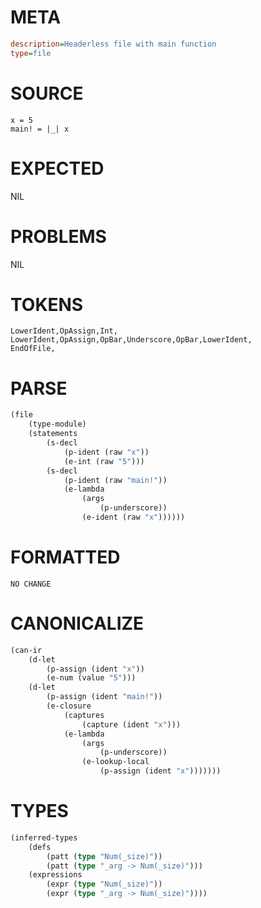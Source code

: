 # META
~~~ini
description=Headerless file with main function
type=file
~~~
# SOURCE
~~~roc
x = 5
main! = |_| x
~~~
# EXPECTED
NIL
# PROBLEMS
NIL
# TOKENS
~~~zig
LowerIdent,OpAssign,Int,
LowerIdent,OpAssign,OpBar,Underscore,OpBar,LowerIdent,
EndOfFile,
~~~
# PARSE
~~~clojure
(file
	(type-module)
	(statements
		(s-decl
			(p-ident (raw "x"))
			(e-int (raw "5")))
		(s-decl
			(p-ident (raw "main!"))
			(e-lambda
				(args
					(p-underscore))
				(e-ident (raw "x"))))))
~~~
# FORMATTED
~~~roc
NO CHANGE
~~~
# CANONICALIZE
~~~clojure
(can-ir
	(d-let
		(p-assign (ident "x"))
		(e-num (value "5")))
	(d-let
		(p-assign (ident "main!"))
		(e-closure
			(captures
				(capture (ident "x")))
			(e-lambda
				(args
					(p-underscore))
				(e-lookup-local
					(p-assign (ident "x")))))))
~~~
# TYPES
~~~clojure
(inferred-types
	(defs
		(patt (type "Num(_size)"))
		(patt (type "_arg -> Num(_size)")))
	(expressions
		(expr (type "Num(_size)"))
		(expr (type "_arg -> Num(_size)"))))
~~~
